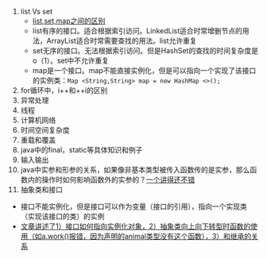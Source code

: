 1. list Vs set
   - [list,set,map之间的区别](https://www.cnblogs.com/IvesHe/p/6108933.html)
   - list有序的接口。适合根据索引访问。LinkedList适合时常增删节点的用法，ArrayList适合时常需要查找的用法。list允许重复
   - set无序的接口。无法根据索引访问。但是HashSet的查找的时间复杂度是o（1）。set中不允许重复
   - map是一个接口。map不能直接实例化，但是可以指向一个实现了该接口的实例类：`Map <String,String> map = new HashMap <>();`
2. for循环中，i++和++i的区别
3. 异常处理
4. 线程
5. 计算机网络
6. 时间空间复杂度
7. 重载和覆盖
8. java中的final，static等具体知识和例子
9. 输入输出
10. java中实参和形参的关系，如果像非基本类型被传入函数传的是实参，那么函数内的操作时如何影响函数外的实参的？[一个讲得还不错](https://www.cnblogs.com/yaoruozi/p/8569906.html)
11. 抽象类和接口
   - 接口不能实例化，但是接口可以作为变量（接口的引用），指向一个实现类（实现该接口的类）的实例
   - [文章讲述了1）接口如何指向实例化对象，2）抽象类向上向下转型时函数的使用（如a.work()报错，因为声明的animal类型没有这个函数），3）和继承的关系](https://blog.csdn.net/Qiuzhongweiwei/article/details/80749258?depth_1-utm_source=distribute.pc_relevant.none-task-blog-BlogCommendFromBaidu-1&utm_source=distribute.pc_relevant.none-task-blog-BlogCommendFromBaidu-1)
